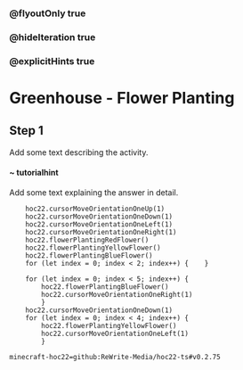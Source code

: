 ### @flyoutOnly true
### @hideIteration true
### @explicitHints true


# Greenhouse - Flower Planting

## Step 1
Add some text describing the activity.

#### ~ tutorialhint 
Add some text explaining the answer in detail.



```ghost
    hoc22.cursorMoveOrientationOneUp(1)
    hoc22.cursorMoveOrientationOneDown(1)
    hoc22.cursorMoveOrientationOneLeft(1)
    hoc22.cursorMoveOrientationOneRight(1)
    hoc22.flowerPlantingRedFlower()
    hoc22.flowerPlantingYellowFlower()
    hoc22.flowerPlantingBlueFlower()
    for (let index = 0; index < 2; index++) {    }
```
```template
    for (let index = 0; index < 5; index++) {
        hoc22.flowerPlantingBlueFlower() 
        hoc22.cursorMoveOrientationOneRight(1)    
        } 
    hoc22.cursorMoveOrientationOneDown(1) 
    for (let index = 0; index < 4; index++) {
        hoc22.flowerPlantingYellowFlower()  
        hoc22.cursorMoveOrientationOneLeft(1)  
        }         
```
```package
minecraft-hoc22=github:ReWrite-Media/hoc22-ts#v0.2.75
```